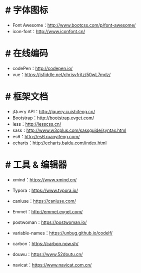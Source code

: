 # # 字体图标

- Font Awesome：http://www.bootcss.com/p/font-awesome/
- icon-font：http://www.iconfont.cn/

# # 在线编码

- codePen：http://codepen.io/
- vue：https://jsfiddle.net/chrisvfritz/50wL7mdz/

# # 框架文档

- jQuery API：http://jquery.cuishifeng.cn/
- Bootstrap：http://bootstrap.evget.com/
- less：http://lesscss.cn/
- sass：http://www.w3cplus.com/sassguide/syntax.html
- es6：http://es6.ruanyifeng.com/
- echarts：http://echarts.baidu.com/index.html

# # 工具 & 编辑器

- xmind：https://www.xmind.cn/

- Typora：https://www.typora.io/

- caniuse：https://caniuse.com/

- Emmet：http://emmet.evget.com/

- postwoman：https://postwoman.io/

- variable-names：<https://unbug.github.io/codelf/>
- carbon：<https://carbon.now.sh/>
- douwu：https://www.52doutu.cn/
- navicat：https://www.navicat.com.cn/
